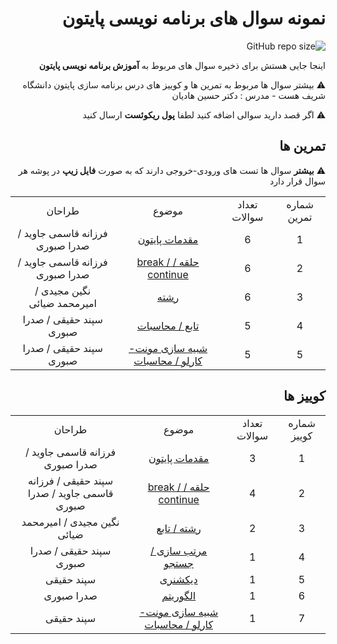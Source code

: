 <div dir="rtl">

# نمونه سوال های برنامه نویسی پایتون

<img alt="GitHub repo size" src="https://img.shields.io/github/repo-size/sepandhaghighi/python-questions?style=for-the-badge">

اینجا جایی هستش برای ذخیره سوال های مربوط به **آموزش برنامه نویسی پایتون** 

⚠️ بیشتر سوال ها مربوط به تمرین ها و کوییز های درس برنامه سازی پایتون دانشگاه شریف هست - مدرس : دکتر حسین هادیان  

⚠️ اگر قصد دارید سوالی اضافه کنید لطفا **پول ریکوئست** ارسال کنید

## تمرین ها

⚠️ **بیشتر** سوال ها تست های ورودی-خروجی دارند که به صورت **فایل زیپ** در پوشه هر سوال قرار دارد

<table style="text-align:center;">

<tr>
<td align="center">شماره تمرین</td>
<td align="center">تعداد سوالات</td>
<td align="center">موضوع</td>
<td align="center">طراحان</td>
</tr>
<tr align="center">
<td align="center">1</td>
<td align="center">6</td>
<td align="center"><a href="https://github.com/sepandhaghighi/python-questions/tree/master/Homework/HW1">مقدمات پایتون</a></td>
<td align="center">فرزانه قاسمی جاوید / صدرا صبوری</td>
</tr>
<tr>
<td align="center">2</td>
<td align="center">6</td>
<td align="center"><a href="https://github.com/sepandhaghighi/python-questions/tree/master/Homework/HW2">حلقه / break / continue</a></td>
<td align="center">فرزانه قاسمی جاوید / صدرا صبوری</td>
</tr>
<tr>
<td align="center">3</td>
<td align="center">6</td>
<td align="center"><a href="https://github.com/sepandhaghighi/python-questions/tree/master/Homework/HW3">رشته</a></td>
<td align="center">نگین مجیدی / امیرمحمد ضیائی</td>
</tr>
<tr>
<td align="center">4</td>
<td align="center">5</td>
<td align="center"><a href="https://github.com/sepandhaghighi/python-questions/tree/master/Homework/HW4">تابع / محاسبات</a></td>
<td align="center">سپند حقیقی / صدرا صبوری</td>
</tr>
<tr>
<td align="center">5</td>
<td align="center">5</td>
<td align="center"><a href="https://github.com/sepandhaghighi/python-questions/tree/master/Homework/HW5">شبیه سازی مونت-کارلو / محاسبات</a></td>
<td align="center">سپند حقیقی / صدرا صبوری</td>
</tr>



</table>  

## کوییز ها


<table style="text-align:center;">

<tr>
<td align="center">شماره کوییز</td>
<td align="center">تعداد سوالات</td>
<td align="center">موضوع</td>
<td align="center">طراحان</td>
</tr>
<tr align="center">
<td align="center">1</td>
<td align="center">3</td>
<td align="center"><a href="https://github.com/sepandhaghighi/python-questions/tree/master/Quiz/Q1">مقدمات پایتون</a> </td>
<td align="center">فرزانه قاسمی جاوید / صدرا صبوری</td>
</tr>
<tr>
<td align="center">2</td>
<td align="center">4</td>
<td align="center"><a href="https://github.com/sepandhaghighi/python-questions/tree/master/Quiz/Q2">حلقه / break / continue</a></td>
<td align="center"> سپند حقیقی / فرزانه قاسمی جاوید / صدرا صبوری</td>
</tr>
<tr>
<td align="center">3</td>
<td align="center">2</td>
<td align="center"><a href="https://github.com/sepandhaghighi/python-questions/tree/master/Quiz/Q3">رشته / تابع</a></td>
<td align="center"> نگین مجیدی / امیرمحمد ضیائی</td>
</tr>
<tr>
<td align="center">4</td>
<td align="center">1</td>
<td align="center"><a href="https://github.com/sepandhaghighi/python-questions/tree/master/Quiz/Q4">مرتب سازی / جستجو</a></td>
<td align="center">سپند حقیقی / صدرا صبوری</td>
</tr>
<tr>
<td align="center">5</td>
<td align="center">1</td>
<td align="center"><a href="https://github.com/sepandhaghighi/python-questions/tree/master/Quiz/Q5">دیکشنری</a></td>
<td align="center">سپند حقیقی</td>
</tr>
<tr>
<td align="center">6</td>
<td align="center">1</td>
<td align="center"><a href="https://github.com/sepandhaghighi/python-questions/tree/master/Quiz/Q6">الگوریتم</a></td>
<td align="center">صدرا صبوری</td>
</tr>
<tr>
<td align="center">7</td>
<td align="center">1</td>
<td align="center"><a href="https://github.com/sepandhaghighi/python-questions/tree/master/Quiz/Q7">شبیه سازی مونت-کارلو / محاسبات</a></td>
<td align="center">سپند حقیقی</td>
</tr>



</table>  

</div>  



